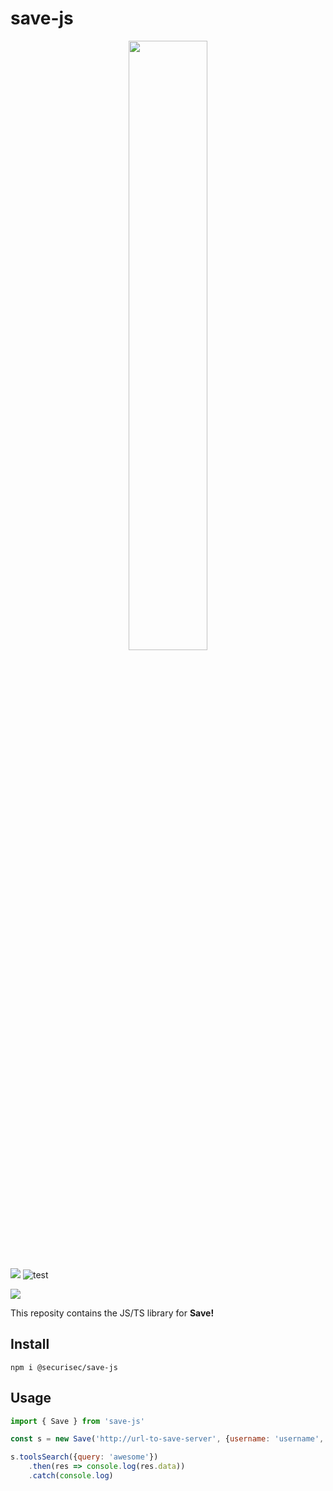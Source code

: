 # save-js
<p align="center">
    <img src="https://raw.githubusercontent.com/securisec/save-py/master/logo.png" width="50%">
</p>


![](https://img.shields.io/npm/v/@securisec/save-js)
![test](https://github.com/securisec/save-js/workflows/test/badge.svg)

[![](https://img.shields.io/static/v1?style=for-the-badge&logo=read-the-docs&message=docs&color=blue&label=save-js)](https://securisec.github.io/save-js/)

This reposity contains the JS/TS library for **Save!**

## Install
```
npm i @securisec/save-js
```

## Usage
```js
import { Save } from 'save-js'

const s = new Save('http://url-to-save-server', {username: 'username', password: 'password'})

s.toolsSearch({query: 'awesome'})
    .then(res => console.log(res.data))
    .catch(console.log)
```
